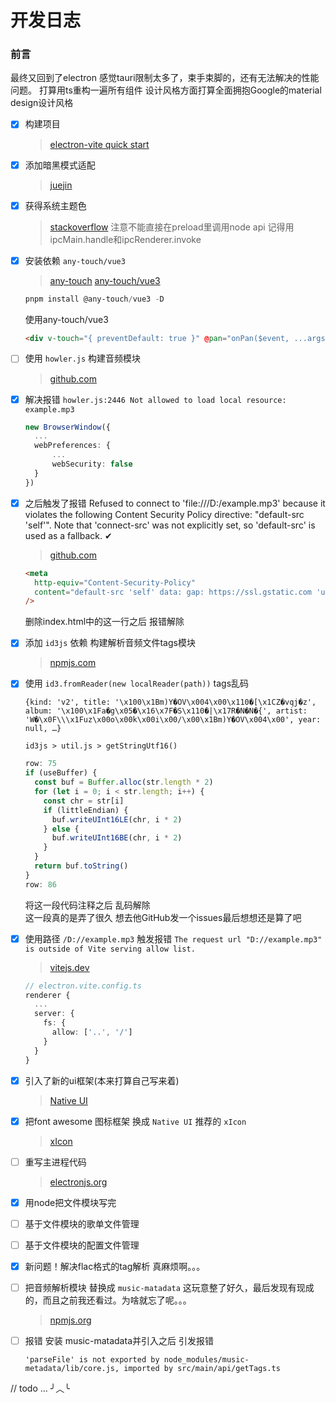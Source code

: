 # 开发日志
### 前言
最终又回到了electron 感觉tauri限制太多了，束手束脚的，还有无法解决的性能问题。
打算用ts重构一遍所有组件
设计风格方面打算全面拥抱Google的material design设计风格


- [x] 构建项目
  > [electron-vite quick start](https://cn-evite.netlify.app/guide/#%E6%90%AD%E5%BB%BA%E7%AC%AC%E4%B8%80%E4%B8%AA-electron-vite-%E9%A1%B9%E7%9B%AE)

- [x] 添加暗黑模式适配
  > [juejin](https://juejin.cn/post/6966794966165094414)

- [x] 获得系统主题色 
  > [stackoverflow](https://stackoverflow.com/questions/60964770/how-can-i-get-the-main-color-of-windows-10-in-electron-apps)
  注意不能直接在preload里调用node api 记得用ipcMain.handle和ipcRenderer.invoke

- [x] 安装依赖 `any-touch/vue3`
  > [any-touch](https://github.com/any86/any-touch)
  [any-touch/vue3](https://www.npmjs.com/package/@any-touch/vue3)
  ```powershell
  pnpm install @any-touch/vue3 -D
  ```
  使用any-touch/vue3
  ```html
  <div v-touch="{ preventDefault: true }" @pan="onPan($event, ...args)"></div>
  ```

- [ ] 使用 `howler.js` 构建音频模块 
  > [github.com](https://github.com/goldfire/howler.js)

- [x] 解决报错 `howler.js:2446 Not allowed to load local resource: example.mp3` 
  ```typescript
  new BrowserWindow({
    ...
    webPreferences: {
        ...
        webSecurity: false
    }
  })
  ```

- [x] 之后触发了报错 Refused to connect to 'file:///D:/example.mp3' because it violates the following Content Security Policy directive: "default-src 'self'". Note that 'connect-src' was not explicitly set, so 'default-src' is used as a fallback. ✔
  > [github.com](https://github.com/electron/electron/issues/23757)

  ```html
  <meta
    http-equiv="Content-Security-Policy"
    content="default-src 'self' data: gap: https://ssl.gstatic.com 'unsafe-eval'; style-src 'self' 'unsafe-inline'; media-src *"
  />
  ```
  删除index.html中的这一行之后 报错解除

- [x] 添加 `id3js` 依赖 构建解析音频文件tags模块
  > [npmjs.com](https://www.npmjs.com/package/id3js)

- [x] 使用 `id3.fromReader(new localReader(path))` tags乱码
   ```
   {kind: 'v2', title: '\x100\x1Bm)Y�OV\x004\x00\x110�[\x1CZ�vqj�z', album: '\x100\x1Fa�g\x05�\x16\x7F�S\x110�|\x17R�N�N�{', artist: 'W�\x0F\\\x1Fuz\x00o\x00k\x00i\x00/\x00\x1Bm)Y�OV\x004\x00', year: null, …}
   ```
   `id3js > util.js > getStringUtf16()`
   ```javascript
   row: 75
   if (useBuffer) {
     const buf = Buffer.alloc(str.length * 2)
     for (let i = 0; i < str.length; i++) {
       const chr = str[i]
       if (littleEndian) {
         buf.writeUInt16LE(chr, i * 2)
       } else {
         buf.writeUInt16BE(chr, i * 2)
       }
     }
     return buf.toString()
   }
   row: 86
   ```
   将这一段代码注释之后 乱码解除 <br>
   这一段真的是弄了很久 想去他GitHub发一个issues最后想想还是算了吧


- [x] 使用路径 `/D://example.mp3` 触发报错 `The request url "D://example.mp3" is outside of Vite serving allow list.` 
  > [vitejs.dev](https://vitejs.dev/config/server-options.html#server-fs-allow)
  ```typescript
  // electron.vite.config.ts
  renderer {
    ...
    server: {
      fs: {
        allow: ['..', '/']
      }
    }
  }
  ```

- [x] 引入了新的ui框架(本来打算自己写来着)
  > [Native UI](https://www.naiveui.com/zh-CN/dark/docs/installation)

- [x] 把font awesome 图标框架 换成 `Native UI` 推荐的 `xIcon`
  > [xIcon](https://github.com/07akioni/xicons)

- [ ] 重写主进程代码
  > [electronjs.org](https://www.electronjs.org/zh/docs/latest/)

- [x] 用node把文件模块写完
- [ ] 基于文件模块的歌单文件管理
- [ ] 基于文件模块的配置文件管理
- [x] 新问题！解决flac格式的tag解析 真麻烦啊。。。
- [ ] 把音频解析模块 替换成 `music-matadata` 
  这玩意整了好久，最后发现有现成的，而且之前我还看过。为啥就忘了呢。。。
  > [npmjs.org](https://www.npmjs.com/package/music-metadata)
- [ ] 报错 安装 music-matadata并引入之后 引发报错
  ```
  'parseFile' is not exported by node_modules/music-metadata/lib/core.js, imported by src/main/api/getTags.ts
  ```

// todo ... ╯︿╰